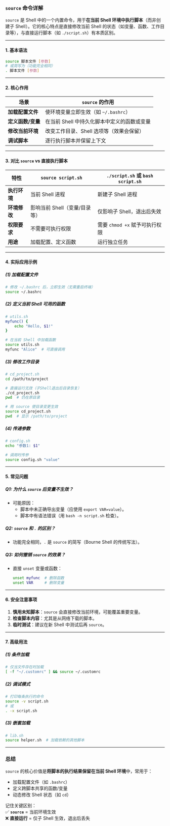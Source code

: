 ### **`source` 命令详解**

`source` 是 Shell 中的一个内置命令，用于**在当前 Shell 环境中执行脚本**（而非创建子 Shell）。它的核心特点是直接修改当前 Shell 的状态（如变量、函数、工作目录等），与直接运行脚本（如 `./script.sh`）有本质区别。

---

#### **1. 基本语法**
```bash
source 脚本文件 [参数]
# 或简写为（功能完全相同）
. 脚本文件 [参数]
```

---

#### **2. 核心作用**
| 场景                | `source` 的作用                                                                 |
|---------------------|--------------------------------------------------------------------------------|
| **加载配置文件**    | 使环境变量立即生效（如 `~/.bashrc`）                                           |
| **定义函数/变量**   | 在当前 Shell 中持久化脚本中定义的函数或变量                                    |
| **修改当前环境**    | 改变工作目录、Shell 选项等（效果会保留）                                       |
| **调试脚本**        | 逐行执行脚本并保留上下文                                                      |

---

#### **3. 对比 `source` vs 直接执行脚本**
| 特性                | `source script.sh`             | `./script.sh` 或 `bash script.sh`      |
|---------------------|--------------------------------|----------------------------------------|
| **执行环境**        | 当前 Shell 进程                | 新建子 Shell 进程                      |
| **环境修改**        | 影响当前 Shell（变量/目录等）  | 仅影响子 Shell，退出后失效             |
| **权限要求**        | 不需要可执行权限               | 需要 `chmod +x` 赋予可执行权限         |
| **用途**            | 加载配置、定义函数             | 运行独立任务                          |

---

#### **4. 实际应用示例**
##### **(1) 加载配置文件**
```bash
# 修改 ~/.bashrc 后，立即生效（无需重启终端）
source ~/.bashrc
```

##### **(2) 定义当前 Shell 可用的函数**
```bash
# utils.sh
myfunc() {
    echo "Hello, $1!"
}

# 在当前 Shell 中加载函数
source utils.sh
myfunc "Alice"  # 可直接调用
```

##### **(3) 修改工作目录**
```bash
# cd_project.sh
cd /path/to/project

# 直接运行无效（子Shell退出后目录恢复）
./cd_project.sh  
pwd  # 仍在原目录

# 用 source 使目录变更生效
source cd_project.sh
pwd  # 显示 /path/to/project
```

##### **(4) 传递参数**
```bash
# config.sh
echo "参数1: $1"

# 调用时传参
source config.sh "value"
```

---

#### **5. 常见问题**
##### **Q1: 为什么 `source` 后变量不生效？**
- 可能原因：
  - 脚本中未正确导出变量（应使用 `export VAR=value`）。
  - 脚本中有语法错误（用 `bash -n script.sh` 检查）。

##### **Q2: `source` 和 `.` 的区别？**
- 功能完全相同，`.` 是 `source` 的简写（Bourne Shell 的传统写法）。

##### **Q3: 如何撤销 `source` 的效果？**
- 直接 `unset` 变量或函数：
  ```bash
  unset myfunc  # 删除函数
  unset VAR     # 删除变量
  ```

---

#### **6. 安全注意事项**
1. **慎用未知脚本**：`source` 会直接修改当前环境，可能覆盖重要变量。
2. **检查脚本内容**：尤其是从网络下载的脚本。
3. **临时测试**：建议在新 Shell 中测试后再 `source`。

---

#### **7. 高级用法**
##### **(1) 条件加载**
```bash
# 仅当文件存在时加载
[ -f "~/.customrc" ] && source ~/.customrc
```

##### **(2) 调试模式**
```bash
# 打印每条执行的命令
source -v script.sh
# 或
. -x script.sh
```

##### **(3) 嵌套加载**
```bash
# lib.sh
source helper.sh  # 加载依赖的其他脚本
```

---

### **总结**
`source` 的核心价值是**将脚本的执行结果保留在当前 Shell 环境**中，常用于：
- 加载配置文件（如 `.bashrc`）
- 定义跨脚本共享的函数/变量
- 动态修改 Shell 状态（如 `cd`）

记住关键区别：  
✅ **`source`** = 当前环境生效  
❌ **直接运行** = 仅子 Shell 生效，退出后丢失